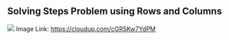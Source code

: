## Solving Steps Problem using Rows and Columns

![](https://cloudup.com/cGR5Kw7YdPM+)
Image Link: https://cloudup.com/cGR5Kw7YdPM
